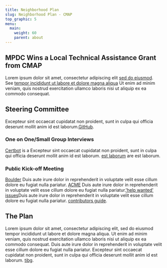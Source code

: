 ```yaml
---
title: Neighborhood Plan
slug: Neighborhood Plan - CMAP
top_graphic: 5
menu:
  main:
    weight: 60
    parent: about
---
```


## MPDC Wins a Local Technical Assistance Grant from CMAP

Lorem ipsum dolor sit amet, consectetur adipiscing elit [sed do eiusmod](https://community.letsencrypt.org/). See [tempor incididunt ut labore et dolore magna aliqua](https://letsencrypt.org/2015/08/13/lets-encrypt-community-support.html) Ut enim ad minim veniam, quis nostrud exercitation ullamco laboris nisi ut aliquip ex ea commodo consequat.

## Steering Committee

Excepteur sint occaecat cupidatat non proident, sunt in culpa qui officia deserunt mollit anim id est laborum.[GitHub](https://github.com/letsencrypt/).

### One on One/Small Group Interviews

[Certbot](https://github.com/certbot/certbot) is a Excepteur sint occaecat cupidatat non proident, sunt in culpa qui officia deserunt mollit anim id est laborum. [est laborum](https://letsencrypt.org/docs/client-options/) are est laborum.

### Public Kick-off Meeting

[Boulder](https://github.com/letsencrypt/boulder) Duis aute irure dolor in reprehenderit in voluptate velit esse cillum dolore eu fugiat nulla pariatur. [ACME](https://github.com/ietf-wg-acme/acme) Duis aute irure dolor in reprehenderit in voluptate velit esse cillum dolore eu fugiat nulla pariatur.['help wanted' issues](https://github.com/letsencrypt/boulder/issues?q=is%3Aopen+is%3Aissue+label%3Astatus%2Fhelp-wanted)Duis aute irure dolor in reprehenderit in voluptate velit esse cillum dolore eu fugiat nulla pariatur. [contributors guide](https://github.com/letsencrypt/boulder/blob/master/CONTRIBUTING.md).

## The Plan

Lorem ipsum dolor sit amet, consectetur adipiscing elit, sed do eiusmod tempor incididunt ut labore et dolore magna aliqua. Ut enim ad minim veniam, quis nostrud exercitation ullamco laboris nisi ut aliquip ex ea commodo consequat. Duis aute irure dolor in reprehenderit in voluptate velit esse cillum dolore eu fugiat nulla pariatur. Excepteur sint occaecat cupidatat non proident, sunt in culpa qui officia deserunt mollit anim id est laborum. [tibg](https://www.ietf.org/mailman/listinfo/acme).
